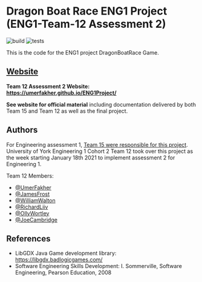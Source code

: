 # Dragon Boat Race ENG1 Project (ENG1-Team-12 Assessment 2)

![build](https://github.com/UmerFakher/ENG1Project/workflows/build/badge.svg)
![tests](https://github.com/UmerFakher/ENG1Project/workflows/tests/badge.svg)

 This is the code for the ENG1 project DragonBoatRace Game.
 
 ## [Website](https://umerfakher.github.io/ENG1Project/)
 
**Team 12 Assessment 2 Website: https://umerfakher.github.io/ENG1Project/**

**See website for official material** including documentation delivered by both Team 15 and Team 12 as well as the final project.

## Authors

For Engineering assessment 1, [Team 15 were responsible for this project](https://github.com/JoeWrieden/ENG1Project).
University of York Engineering 1 Cohort 2 Team 12 took over this project as the week starting January 18th 2021 to implement assessment 2 for Engineering 1.

Team 12 Members:

* [@UmerFakher](https://github.com/UmerFakher)
* [@JamesFrost](https://github.com/Fritzbox2000)
* [@WilliamWalton](https://github.com/wpw503)
* [@RichardLiiv](https://github.com/sumsare)
* [@OllyWortley](https://github.com/orw511)
* [@JoeCambridge](https://github.com/JoeCambridge)

## References

* LibGDX Java Game development library: https://libgdx.badlogicgames.com/
* Software Engineering Skills Development: I. Sommerville, Software Engineering, Pearson Education, 2008
